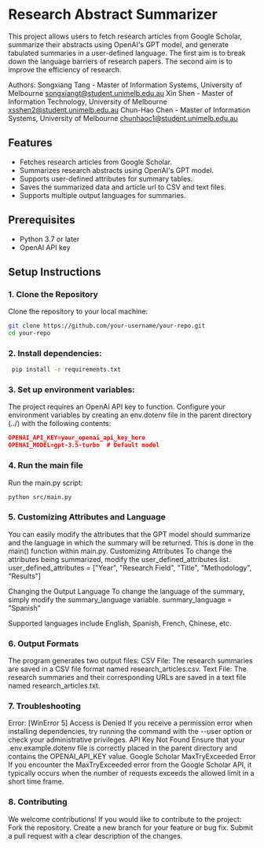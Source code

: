 # Research Abstract Summarizer

This project allows users to fetch research articles from Google Scholar, summarize their abstracts using OpenAI's GPT model, and generate tabulated summaries in a user-defined language. The first aim is to break down the language barriers of research papers. The second aim is to improve the efficiency of research.

Authors:
Songxiang Tang - Master of Information Systems, University of Melbourne
songxiangt@student.unimelb.edu.au 
Xin Shen - Master of Information Technology, University of Melbourne
xsshen2@student.unimelb.edu.au 
Chun-Hao Chen - Master of Information Systems, University of Melbourne
chunhaoc1@student.unimelb.edu.au 

## Features

- Fetches research articles from Google Scholar.
- Summarizes research abstracts using OpenAI's GPT model.
- Supports user-defined attributes for summary tables.
- Saves the summarized data and article url to CSV and text files.
- Supports multiple output languages for summaries.

## Prerequisites

- Python 3.7 or later
- OpenAI API key

## Setup Instructions

### 1. Clone the Repository

Clone the repository to your local machine:

  ```bash
git clone https://github.com/your-username/your-repo.git
cd your-repo
```
### 2. Install dependencies:
   ``` bash
    pip install -r requirements.txt
 ```
### 3. Set up environment variables:
   The project requires an OpenAI API key to function. Configure your environment variables by creating an env.dotenv file in the parent directory (../) with the following contents:
   ```json 
   OPENAI_API_KEY=your_openai_api_key_here
   OPENAI_MODEL=gpt-3.5-turbo  # Default model
 ```

### 4. Run the main file

Run the main.py script:

```bash
python src/main.py
```

### 5. Customizing Attributes and Language
You can easily modify the attributes that the GPT model should summarize and the language in which the summary will be returned. This is done in the main() function within main.py.
Customizing Attributes
To change the attributes being summarized, modify the user_defined_attributes list.
user_defined_attributes = ["Year", "Research Field", "Title", "Methodology", "Results"]

Changing the Output Language
To change the language of the summary, simply modify the summary_language variable.
summary_language = "Spanish"

Supported languages include English, Spanish, French, Chinese, etc.

### 6.  Output Formats
The program generates two output files:
CSV File: The research summaries are saved in a CSV file format named research_articles.csv.
Text File: The research summaries and their corresponding URLs are saved in a text file named research_articles.txt.

### 7.  Troubleshooting
Error: [WinError 5] Access is Denied
If you receive a permission error when installing dependencies, try running the command with the --user option or check your administrative privileges.
API Key Not Found
Ensure that your .env.example.dotenv file is correctly placed in the parent directory and contains the OPENAI_API_KEY value.
Google Scholar MaxTryExceeded Error
If you encounter the MaxTryExceeded error from the Google Scholar API, it typically occurs when the number of requests exceeds the allowed limit in a short time frame.

### 8.  Contributing
We welcome contributions! If you would like to contribute to the project:
Fork the repository.
Create a new branch for your feature or bug fix.
Submit a pull request with a clear description of the changes.


